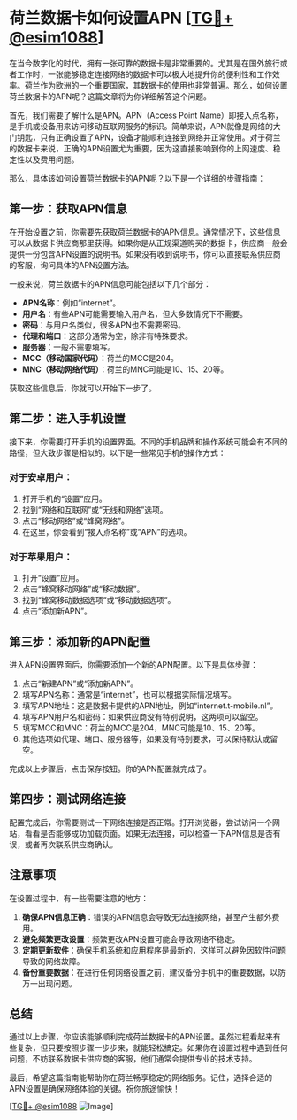 # 荷兰数据卡如何设置APN [[TG💪+ @esim1088](https://t.me/s/esim1088)]

在当今数字化的时代，拥有一张可靠的数据卡是非常重要的。尤其是在国外旅行或者工作时，一张能够稳定连接网络的数据卡可以极大地提升你的便利性和工作效率。荷兰作为欧洲的一个重要国家，其数据卡的使用也非常普遍。那么，如何设置荷兰数据卡的APN呢？这篇文章将为你详细解答这个问题。

首先，我们需要了解什么是APN。APN（Access Point Name）即接入点名称，是手机或设备用来访问移动互联网服务的标识。简单来说，APN就像是网络的大门钥匙，只有正确设置了APN，设备才能顺利连接到网络并正常使用。对于荷兰的数据卡来说，正确的APN设置尤为重要，因为这直接影响到你的上网速度、稳定性以及费用问题。

那么，具体该如何设置荷兰数据卡的APN呢？以下是一个详细的步骤指南：

## 第一步：获取APN信息

在开始设置之前，你需要先获取荷兰数据卡的APN信息。通常情况下，这些信息可以从数据卡供应商那里获得。如果你是从正规渠道购买的数据卡，供应商一般会提供一份包含APN设置的说明书。如果没有收到说明书，你可以直接联系供应商的客服，询问具体的APN设置方法。

一般来说，荷兰数据卡的APN信息可能包括以下几个部分：
- **APN名称**：例如“internet”。
- **用户名**：有些APN可能需要输入用户名，但大多数情况下不需要。
- **密码**：与用户名类似，很多APN也不需要密码。
- **代理和端口**：这部分通常为空，除非有特殊要求。
- **服务器**：一般不需要填写。
- **MCC（移动国家代码）**：荷兰的MCC是204。
- **MNC（移动网络代码）**：荷兰的MNC可能是10、15、20等。

获取这些信息后，你就可以开始下一步了。

## 第二步：进入手机设置

接下来，你需要打开手机的设置界面。不同的手机品牌和操作系统可能会有不同的路径，但大致步骤是相似的。以下是一些常见手机的操作方式：

### 对于安卓用户：
1. 打开手机的“设置”应用。
2. 找到“网络和互联网”或“无线和网络”选项。
3. 点击“移动网络”或“蜂窝网络”。
4. 在这里，你会看到“接入点名称”或“APN”的选项。

### 对于苹果用户：
1. 打开“设置”应用。
2. 点击“蜂窝移动网络”或“移动数据”。
3. 找到“蜂窝移动数据选项”或“移动数据选项”。
4. 点击“添加新APN”。

## 第三步：添加新的APN配置

进入APN设置界面后，你需要添加一个新的APN配置。以下是具体步骤：

1. 点击“新建APN”或“添加新APN”。
2. 填写APN名称：通常是“internet”，也可以根据实际情况填写。
3. 填写APN地址：这是数据卡提供的APN地址，例如“internet.t-mobile.nl”。
4. 填写APN用户名和密码：如果供应商没有特别说明，这两项可以留空。
5. 填写MCC和MNC：荷兰的MCC是204，MNC可能是10、15、20等。
6. 其他选项如代理、端口、服务器等，如果没有特别要求，可以保持默认或留空。

完成以上步骤后，点击保存按钮。你的APN配置就完成了。

## 第四步：测试网络连接

配置完成后，你需要测试一下网络连接是否正常。打开浏览器，尝试访问一个网站，看看是否能够成功加载页面。如果无法连接，可以检查一下APN信息是否有误，或者再次联系供应商确认。

## 注意事项

在设置过程中，有一些需要注意的地方：

1. **确保APN信息正确**：错误的APN信息会导致无法连接网络，甚至产生额外费用。
2. **避免频繁更改设置**：频繁更改APN设置可能会导致网络不稳定。
3. **定期更新软件**：确保手机系统和应用程序是最新的，这样可以避免因软件问题导致的网络故障。
4. **备份重要数据**：在进行任何网络设置之前，建议备份手机中的重要数据，以防万一出现问题。

## 总结

通过以上步骤，你应该能够顺利完成荷兰数据卡的APN设置。虽然过程看起来有些复杂，但只要按照步骤一步步来，就能轻松搞定。如果你在设置过程中遇到任何问题，不妨联系数据卡供应商的客服，他们通常会提供专业的技术支持。

最后，希望这篇指南能帮助你在荷兰畅享稳定的网络服务。记住，选择合适的APN设置是确保网络体验的关键。祝你旅途愉快！

[[TG💪+ @esim1088](https://t.me/s/esim1088) ![Image](https://i.postimg.cc/4NQfJmqS/Snipaste-2025-05-13-00-14-12.png)]